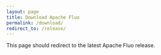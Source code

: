 ```yaml
---
layout: page
title: Download Apache Fluo
permalink: /download/
redirect_to: /release/
---
```


This page should redirect to the latest Apache Fluo release.
